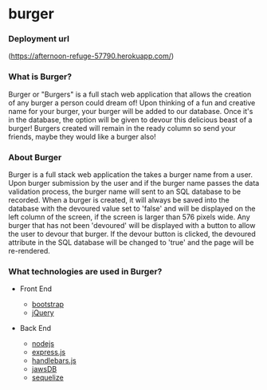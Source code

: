 # burger


### Deployment url

(https://afternoon-refuge-57790.herokuapp.com/)

### What is Burger?

Burger or "Burgers" is a full stach web application that allows the creation of any burger a person could dream of! Upon thinking of a fun and creative name for your burger, your burger will be added to our database. Once it's in the database, the option will be given to devour this delicious beast of a burger! Burgers created will remain in the ready column so send your friends, maybe they would like a burger also!




### About Burger

Burger is a full stack web application the takes a burger name from a user. Upon burger submission by the user and if the burger name passes the data validation process, the burger name will sent to an SQL database to be recorded. When a burger is created, it will always be saved into the database with the devoured value set to 'false' and will be displayed on the left column of the screen, if the screen is larger than 576 pixels wide. Any burger that has not been 'devoured' will be displayed with a button to allow the user to devour that burger. If the devour button is clicked, the devoured attribute in the SQL database will be changed to 'true' and the page will be re-rendered.




### What technologies are used in Burger?

* Front End
  * [bootstrap](https://getbootstrap.com/)
  * [jQuery](https://jquery.com/)

* Back End
  * [nodejs](https://nodejs.org/en/)
  * [express.js](https://expressjs.com/)
  * [handlebars.js](https://handlebarsjs.com/)
  * [jawsDB](https://www.jawsdb.com/)
  * [sequelize](https://sequelize.org/)